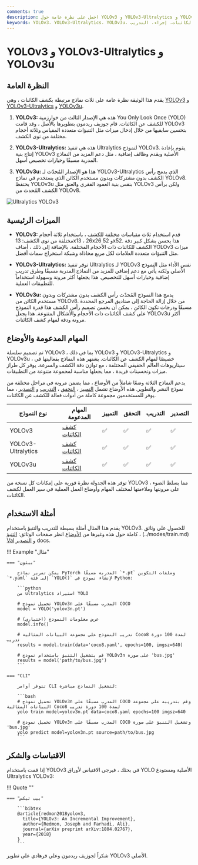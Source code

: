 ```yaml
---
comments: true
description: احصل على نظرة عامة حول YOLOv3 و YOLOv3-Ultralytics و YOLOv3u. تعرف على ميزاتها الرئيسية واستخدامها والمهام المدعومة للكشف عن الكائنات.
keywords: YOLOv3، YOLOv3-Ultralytics، YOLOv3u، الكشف عن الكائنات، إجراء، التدريب، Ultralytics
---
```


# YOLOv3 و YOLOv3-Ultralytics و YOLOv3u

## النظرة العامة

يقدم هذا الوثيقة نظرة عامة على ثلاث نماذج مرتبطة بكشف الكائنات ، وهي [YOLOv3](https://pjreddie.com/darknet/yolo/) و [YOLOv3-Ultralytics](https://github.com/ultralytics/yolov3) و [YOLOv3u](https://github.com/ultralytics/ultralytics).

1. **YOLOv3:** هذه هي الإصدار الثالث من خوارزمية You Only Look Once (YOLO) للكشف عن الكائنات. قام جوزيف ريدمون بتطويرها بالأصل ، وقد قامت YOLOv3 بتحسين سابقيها من خلال إدخال ميزات مثل التنبؤات متعددة المقياس وثلاثة أحجام مختلفة من نوى الكشف.

2. **YOLOv3-Ultralytics:** هذه هي تنفيذ Ultralytics لنموذج YOLOv3. يقوم بإعادة إنتاج بنية YOLOv3 الأصلية ويقدم وظائف إضافية ، مثل دعم المزيد من النماذج المدربة مسبقًا وخيارات تخصيص أسهل.

3. **YOLOv3u:** هذا هو الإصدار المُحدّث لـ YOLOv3-Ultralytics الذي يدمج رأس الكشف بدون مشتركات وبدون مستخدم الكائن الذي يستخدم في نماذج YOLOv8. يحتفظ YOLOv3u بنفس بنية العمود الفقري والعنق مثل YOLOv3 ولكن برأس الكشف المُحدث من YOLOv8.

![Ultralytics YOLOv3](https://raw.githubusercontent.com/ultralytics/assets/main/yolov3/banner-yolov3.png)

## الميزات الرئيسية

- **YOLOv3:** قدم استخدام ثلاث مقياسات مختلفة للكشف ، باستخدام ثلاثة أحجام مختلفة من نوى الكشف: 13x13 ، 26x26 و 52x52. هذا يحسن بشكل كبير دقة الكشف للكائنات ذات الأحجام المختلفة. بالإضافة إلى ذلك ، أضاف YOLOv3 ميزات مثل التنبؤات متعددة العلامات لكل مربع محاذاة وشبكة استخراج سمات أفضل.

- **YOLOv3-Ultralytics:** توفر تنفيذ Ultralytics لـ YOLOv3 نفس الأداء مثل النموذج الأصلي ولكنه يأتي مع دعم إضافي للمزيد من النماذج المدربة مسبقًا وطرق تدريب إضافية وخيارات أسهل للتخصيص. هذا يجعلها أكثر مرونة وسهولة استخداماً للتطبيقات العملية.

- **YOLOv3u:** يدمج هذا النموذج المُحدّث رأس الكشف بدون مشتركات وبدون مستخدم الكائن من YOLOv8. من خلال إزالة الحاجة إلى صناديق المرجع المحددة مسبقًا ودرجات تكون الكائن ، يمكن أن يحسن تصميم رأس الكشف هذا قدرة النموذج على كشف الكائنات ذات الأحجام والأشكال المتنوعة. هذا يجعل YOLOv3u أكثر مرونة ودقة لمهام كشف الكائنات.

## المهام المدعومة والأوضاع

تم تصميم سلسلة YOLOv3 ، بما في ذلك YOLOv3 و YOLOv3-Ultralytics و YOLOv3u ، خصيصًا لمهام الكشف عن الكائنات. يشتهر هذه النماذج بفعاليتها في سيناريوهات العالم الحقيقي المختلفة ، مع توازن دقة الكشف والسرعة. يوفر كل طراز ميزات وتحسينات فريدة ، مما يجعلها مناسبة لمجموعة متنوعة من التطبيقات.

يدعم النماذج الثلاثة وضعًا شاملاً من الأوضاع ، مما يضمن مرونة في مراحل مختلفة من نموذج النشر والتطوير. هذه الأوضاع تشمل [التمييز](../modes/predict.md) ، [التحقق](../modes/val.md) ، [التدريب](../modes/train.md) و [التصدير](../modes/export.md) ، مما يوفر للمستخدمين مجموعة كاملة من أدوات فعالة للكشف عن الكائنات.

| نوع النموذج        | المهام المدعومة                    | التمييز | التحقق | التدريب | التصدير |
| ------------------ | ---------------------------------- | ------- | ------ | ------- | ------- |
| YOLOv3             | [كشف الكائنات](../tasks/detect.md) | ✅      | ✅     | ✅      | ✅      |
| YOLOv3-Ultralytics | [كشف الكائنات](../tasks/detect.md) | ✅      | ✅     | ✅      | ✅      |
| YOLOv3u            | [كشف الكائنات](../tasks/detect.md) | ✅      | ✅     | ✅      | ✅      |

توفر هذه الجدولة نظرة فورية على إمكانات كل نسخة من YOLOv3 ، مما يسلط الضوء على مرونتها وملاءمتها لمختلف المهام وأوضاع العمل العملية في سير العمل لكشف الكائنات.

## أمثلة الاستخدام

يقدم هذا المثال أمثلة بسيطة للتدريب والتنبؤ باستخدام YOLOv3. للحصول على وثائق كاملة حول هذه وغيرها من [الأوضاع](../modes/index.md) انظر صفحات الوثائق: [التنبؤ](../modes/predict.md) ، (../modes/train.md) [Val](../modes/val.md) و [التصدير](../modes/export.md) docs.

!!! Example "مثال"

    === "بيثون"

        يمكن تمرير نماذج PyTorch المدربة مسبقًا `*.pt` وملفات التكوين `*.yaml` إلى فئة `YOLO()` لإنشاء نموذج في Python:

        ```python
        من ultralytics استيراد YOLO

        # تحميل نموذج YOLOv3n المدرب مسبقًا على COCO
        model = YOLO('yolov3n.pt')

        # عرض معلومات النموذج (اختياري)
        model.info()

        # تدريب النموذج على مجموعة البيانات المثالية Coco8 لمدة 100 دورة تدريب
        results = model.train(data='coco8.yaml', epochs=100, imgsz=640)

        # قم بتشغيل التنبؤ باستخدام نموذج YOLOv3n على صورة 'bus.jpg'
        results = model('path/to/bus.jpg')
        ```

    === "CLI"

        تتوفر أوامر CLI لتشغيل النماذج مباشرة:

        ```bash
        # تحميل نموذج YOLOv3n المدرب مسبقًا على COCO وقم بتدريبه على مجموعة البيانات المثالية Coco8 لمدة 100 دورة تدريب
        yolo train model=yolov3n.pt data=coco8.yaml epochs=100 imgsz=640

        # تحميل نموذج YOLOv3n المدرب مسبقًا على COCO وتشغيل التنبؤ على صورة 'bus.jpg'
        yolo predict model=yolov3n.pt source=path/to/bus.jpg
        ```

## الاقتباسات والشكر

إذا قمت باستخدام YOLOv3 في بحثك ، فيرجى الاقتباس لأوراق YOLO الأصلية ومستودع Ultralytics YOLOv3:

!!! Quote ""

    === "بيب تيكس"

        ```bibtex
        @article{redmon2018yolov3,
          title={YOLOv3: An Incremental Improvement},
          author={Redmon, Joseph and Farhadi, Ali},
          journal={arXiv preprint arXiv:1804.02767},
          year={2018}
        }
        ```

شكراً لجوزيف ريدمون وعلي فرهادي على تطوير YOLOv3 الأصلي.
